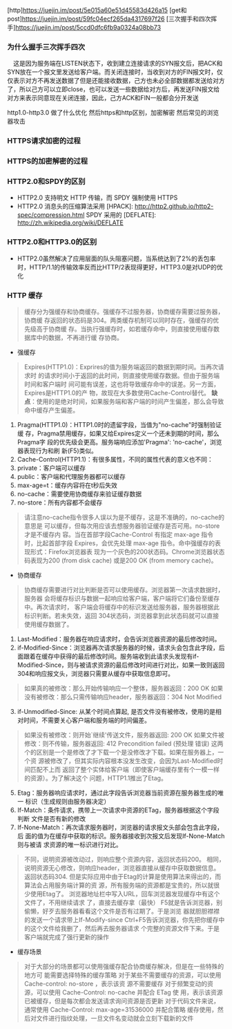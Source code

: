 [http]https://juejin.im/post/5e015a60e51d45583d426a15
[get和post]https://juejin.im/post/59fc04ecf265da4317697f26
[三次握手和四次挥手]https://juejin.im/post/5ccd0dfc6fb9a0324a08bb73

### 为什么握手三次挥手四次
　这是因为服务端在LISTEN状态下，收到建立连接请求的SYN报文后，把ACK和SYN放在一个报文里发送给客户端。而关闭连接时，当收到对方的FIN报文时，仅仅表示对方不再发送数据了但是还能接收数据，己方也未必全部数据都发送给对方了，所以己方可以立即close，也可以发送一些数据给对方后，再发送FIN报文给对方来表示同意现在关闭连接，因此，己方ACK和FIN一般都会分开发送

http1.0-http3.0 做了什么优化
然后https和http区别，加密解密
然后常见的浏览器攻击





### HTTPS请求加密的过程
### HTTPS的加密解密的过程

### HTTP2.0和SPDY的区别
- HTTP2.0 支持明文 HTTP 传输，而 SPDY 强制使用 HTTPS
- HTTP2.0 消息头的压缩算法采用 [HPACK]: http://http2.github.io/http2-spec/compression.html
SPDY 采用的 [DEFLATE]: http://zh.wikipedia.org/wiki/DEFLATE



### HTTP2.0和HTTP3.0的区别
- HTTP2.0虽然解决了应⽤层⾯的队头阻塞问题，当系统达到了2%的丢包率时，HTTP/1.1的传输效率反⽽⽐HTTP/2表现得更好，HTTP3.0是对UDP的优化

### HTTP 缓存
> 缓存分为强缓存和协商缓存。强缓存不过服务器，协商缓存需要过服务器，协商缓
存返回的状态码是304。两类缓存机制可以同时存在，强缓存的优先级高于协商缓
存。当执行强缓存时，如若缓存命中，则直接使用缓存数据库中的数据，不再进行缓
存协商。

- 强缓存
> Expires(HTTP1.0)：Exprires的值为服务端返回的数据到期时间。当再次请求时
的请求时间小于返回的此时间，则直接使用缓存数据。但由于服务端时间和客户端时
间可能有误差，这也将导致缓存命中的误差。另一方面，Expires是HTTP1.0的产
物，故现在大多数使用Cache-Control替代。
> **缺点**：使用的是绝对时间，如果服务端和客户端的时间产生偏差，那么会导致
命中缓存产生偏差。
1. Pragma(HTTP1.0)：HTTP1.0时的遗留字段，当值为"no-cache"时强制验证缓
存，Pragma禁用缓存，如果又给Expires定义一个还未到期的时间，那么Pragma字
段的优先级会更高。服务端响应添加'Pragma': 'no-cache'，浏览器表现行为和刷
新(F5)类似。
2. Cache-Control(HTTP1.1)：有很多属性，不同的属性代表的意义也不同：
3. private：客户端可以缓存
4. public：客户端和代理服务器都可以缓存
5. max-age=t：缓存内容将在t秒后失效
6. no-cache：需要使用协商缓存来验证缓存数据
7. no-store：所有内容都不会缓存
> 请注意no-cache指令很多人误以为是不缓存，这是不准确的，no-cache的意思是
可以缓存，但每次用应该去想服务器验证缓存是否可用。no-store才是不缓存内
容。当在首部字段Cache-Control 有指定 max-age 指令时，比起首部字段 
Expires，会优先处理 max-age 指令。命中强缓存的表现形式：Firefox浏览器表
现为一个灰色的200状态码。Chrome浏览器状态码表现为200 (from disk cache)
或是200 OK (from memory cache)。

- 协商缓存
> 协商缓存需要进行对比判断是否可以使用缓存。浏览器第一次请求数据时，服务器
会将缓存标识与数据一起响应给客户端，客户端将它们备份至缓存中。再次请求时，
客户端会将缓存中的标识发送给服务器，服务器根据此标识判断。若未失效，返回
304状态码，浏览器拿到此状态码就可以直接使用缓存数据了。
1. Last-Modified：服务器在响应请求时，会告诉浏览器资源的最后修改时间。
2. if-Modified-Since：浏览器再次请求服务器的时候，请求头会包含此字段，后
面跟着在缓存中获得的最后修改时间。服务端收到此请求头发现有if-Modified-Since，则与被请求资源的最后修改时间进行对比，如果一致则返回
304和响应报文头，浏览器只需要从缓存中获取信息即可。
> 如果真的被修改：那么开始传输响应一个整体，服务器返回：200 OK
> 如果没有被修改：那么只需传输响应header，服务器返回：304 Not Modified
3. if-Unmodified-Since: 从某个时间点算起, 是否文件没有被修改，使用的是相对时间，不需要关心客户端和服务端的时间偏差。
> 如果没有被修改：则开始`继续'传送文件，服务器返回: 200 OK
> 如果文件被修改：则不传输，服务器返回: 412 Precondition failed (预处理
错误)
这两个的区别是一个是修改了才下载一个是没修改才下载。如果在服务器上，一个资
源被修改了，但其实际内容根本没发生改变，会因为Last-Modified时间匹配不上而
返回了整个实体给客户端（即使客户端缓存里有个一模一样的资源）。为了解决这个
问题，HTTP1.1推出了Etag。
5. Etag：服务器响应请求时，通过此字段告诉浏览器当前资源在服务器生成的唯一
标识（生成规则由服务器决定）
6. If-Match：条件请求，携带上一次请求中资源的ETag，服务器根据这个字段判断
文件是否有新的修改
7. If-None-Match：再次请求服务器时，浏览器的请求报文头部会包含此字段，后
面的值为在缓存中获取的标识。服务器接收到次报文后发现If-None-Match则与被请
求资源的唯一标识进行对比。
> 不同，说明资源被改动过，则响应整个资源内容，返回状态码200。
> 相同，说明资源无心修改，则响应header，浏览器直接从缓存中获取数据信息。
返回状态码304.
但是实际应用中由于Etag的计算是使用算法来得出的，而算法会占用服务端计算的资
源，所有服务端的资源都是宝贵的，所以就很少使用Etag了。
> 浏览器地址栏中写入URL，回车浏览器发现缓存中有这个文件了，不用继续请求
了，直接去缓存拿（最快）
> F5就是告诉浏览器，别偷懒，好歹去服务器看看这个文件是否有过期了。于是浏览
器就胆胆襟襟的发送一个请求带上If-Modify-since
> Ctrl+F5告诉浏览器，你先把你缓存中的这个文件给我删了，然后再去服务器请求
个完整的资源文件下来。于是客户端就完成了强行更新的操作

- 缓存场景
> 对于大部分的场景都可以使用强缓存配合协商缓存解决，但是在一些特殊的地方可
能需要选择特殊的缓存策略
> 对于某些不需要缓存的资源，可以使用 Cache-control: no-store ，表示该资
源不需要缓存
> 对于频繁变动的资源，可以使用 Cache-Control: no-cache 并配合 ETag 使
用，表示该资源已被缓存，但是每次都会发送请求询问资源是否更新
> 对于代码文件来说，通常使用 Cache-Control: max-age=31536000 并配合策略
缓存使用，然后对文件进行指纹处理，一旦文件名变动就会立刻下载新的文件